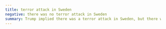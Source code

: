 ```yaml
---
title: terror attack in Sweden
negative: there was no terror attack in Sweden
summary: Trump implied there was a terror attack in Sweden, but there was no such attack.
---
```

